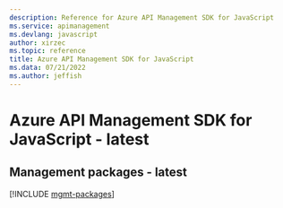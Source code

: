 ```yaml
---
description: Reference for Azure API Management SDK for JavaScript
ms.service: apimanagement
ms.devlang: javascript
author: xirzec
ms.topic: reference
title: Azure API Management SDK for JavaScript
ms.data: 07/21/2022
ms.author: jeffish
---
```

# Azure API Management SDK for JavaScript - latest

## Management packages - latest
[!INCLUDE [mgmt-packages](api-management-mgmt-index.md)]